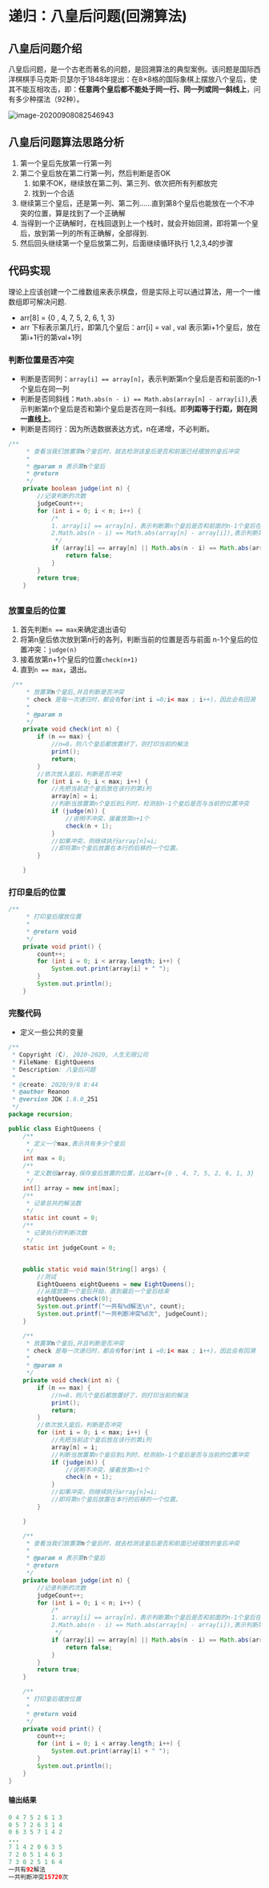 # 递归：八皇后问题(回溯算法)

## 八皇后问题介绍 

八皇后问题，是一个古老而著名的问题，是回溯算法的典型案例。该问题是国际西洋棋棋手马克斯·贝瑟尔于1848年提出：在8×8格的国际象棋上摆放八个皇后，使其不能互相攻击，即：**任意两个皇后都不能处于同一行、同一列或同一斜线上**，问有多少种摆法（92种）。

![image-20200908082546943](https://gitee.com/Reanon/upload-markdown-img/raw/master/img/20200908082546.png)

## 八皇后问题算法思路分析

1. 第一个皇后先放第一行第一列
2. 第二个皇后放在第二行第一列，然后判断是否OK
   1.  如果不OK，继续放在第二列、第三列、依次把所有列都放完
   2. 找到一个合适
3. 继续第三个皇后，还是第一列、第二列……直到第8个皇后也能放在一个不冲突的位置，算是找到了一个正确解
4. 当得到一个正确解时，在栈回退到上一个栈时，就会开始回溯，即将第一个皇后，放到第一列的所有正确解，全部得到.
5. 然后回头继续第一个皇后放第二列，后面继续循环执行 1,2,3,4的步骤 

## 代码实现

理论上应该创建一个二维数组来表示棋盘，但是实际上可以通过算法，用一个一维数组即可解决问题. 

- arr[8] = {0 , 4, 7, 5, 2, 6, 1, 3} 
- arr 下标表示第几行，即第几个皇后：arr[i] = val , val 表示第i+1个皇后，放在第i+1行的第val+1列

### 判断位置是否冲突

- 判断是否同列：`array[i] == array[n]`，表示判断第n个皇后是否和前面的n-1个皇后在同一列
- 判断是否同斜线：`Math.abs(n - i) == Math.abs(array[n] - array[i])`,表示判断第n个皇后是否和第i个皇后是否在同一斜线。即**列距等于行距，则在同一直线上**。
- 判断是否同行：因为所选数据表达方式，n在递增，不必判断。

```java
/**
     * 查看当我们放置第n个皇后时，就去检测该皇后是否和前面已经摆放的皇后冲突
     *
     * @param n 表示第n个皇后
     * @return
     */
    private boolean judge(int n) {
        //记录判断的次数
        judgeCount++;
        for (int i = 0; i < n; i++) {
            /*
            1. array[i] == array[n]，表示判断第n个皇后是否和前面的n-1个皇后在同一列
            2.Math.abs(n - i) == Math.abs(array[n] - array[i]),表示判断第n个皇后是否和第i个皇后是否在同一斜线
             */
            if (array[i] == array[n] || Math.abs(n - i) == Math.abs(array[n] - array[i])) {
                return false;
            }
        }
        return true;
    }
```

## 

### 放置皇后的位置

1. 首先判断`n == max`来确定退出语句
2. 将第n皇后依次放到第n行的各列，判断当前的位置是否与前面 n-1个皇后的位置冲突：`judge(n)`
3. 接着放第n+1个皇后的位置`check(n+1)`
4. 直到`n == max`，退出。

```java
 /**
     * 放置第n个皇后,并且判断是否冲突
     * check 是每一次递归时，都会有for(int i =0;i< max ; i++)，因此会有回溯
     *
     * @param n
     */
    private void check(int n) {
        if (n == max) {
            //n=8，则八个皇后都放置好了，则打印当前的解法
            print();
            return;
        }
        //依次放入皇后，判断是否冲突
        for (int i = 0; i < max; i++) {
            //先把当前这个皇后放在该行的第i列
            array[n] = i;
            //判断当放置第n个皇后到i列时，检测前n-1个皇后是否与当前的位置冲突
            if (judge(n)) {
                //说明不冲突，接着放第n+1个
                check(n + 1);
            }
            //如果冲突，则继续执行array[n]=i;
            //即将第n个皇后放置在本行的后移的一个位置。
        }

    }
```

### 打印皇后的位置

```java
/**
     * 打印皇后摆放位置
     *
     * @return void
     */
    private void print() {
        count++;
        for (int i = 0; i < array.length; i++) {
            System.out.print(array[i] + " ");
        }
        System.out.println();
    }
```



### 完整代码

- 定义一些公共的变量

```java
/**
 * Copyright (C), 2020-2020, 人生无限公司
 * FileName: EightQueens
 * Description: 八皇后问题
 *
 * @create: 2020/9/8 8:44
 * @author Reanon
 * @version JDK 1.8.0_251
 */
package recursion;

public class EightQueens {
    /**
     * 定义一个max,表示共有多少个皇后
     */
    int max = 8;
    /**
     * 定义数组array,保存皇后放置的位置，比如arr={0 , 4, 7, 5, 2, 6, 1, 3}
     */
    int[] array = new int[max];
    /**
     * 记录总共的解法数
     */
    static int count = 0;
    /**
     * 记录执行的判断次数
     */
    static int judgeCount = 0;


    public static void main(String[] args) {
        //测试
        EightQueens eightQueens = new EightQueens();
        //从摆放第一个皇后开始，直到最后一个皇后结束
        eightQueens.check(0);
        System.out.printf("一共有%d解法\n", count);
        System.out.printf("一共判断冲突%d次", judgeCount);
    }

    /**
     * 放置第n个皇后,并且判断是否冲突
     * check 是每一次递归时，都会有for(int i =0;i< max ; i++)，因此会有回溯
     *
     * @param n
     */
    private void check(int n) {
        if (n == max) {
            //n=8，则八个皇后都放置好了，则打印当前的解法
            print();
            return;
        }
        //依次放入皇后，判断是否冲突
        for (int i = 0; i < max; i++) {
            //先把当前这个皇后放在该行的第i列
            array[n] = i;
            //判断当放置第n个皇后到i列时，检测前n-1个皇后是否与当前的位置冲突
            if (judge(n)) {
                //说明不冲突，接着放第n+1个
                check(n + 1);
            }
            //如果冲突，则继续执行array[n]=i;
            //即将第n个皇后放置在本行的后移的一个位置。
        }

    }

    /**
     * 查看当我们放置第n个皇后时，就去检测该皇后是否和前面已经摆放的皇后冲突
     *
     * @param n 表示第n个皇后
     * @return
     */
    private boolean judge(int n) {
        //记录判断的次数
        judgeCount++;
        for (int i = 0; i < n; i++) {
            /*
            1. array[i] == array[n]，表示判断第n个皇后是否和前面的n-1个皇后在同一列
            2.Math.abs(n - i) == Math.abs(array[n] - array[i]),表示判断第n个皇后是否和第i个皇后是否在同一斜线
             */
            if (array[i] == array[n] || Math.abs(n - i) == Math.abs(array[n] - array[i])) {
                return false;
            }
        }
        return true;
    }

    /**
     * 打印皇后摆放位置
     *
     * @return void
     */
    private void print() {
        count++;
        for (int i = 0; i < array.length; i++) {
            System.out.print(array[i] + " ");
        }
        System.out.println();
    }
}
```

#### 输出结果

```java 
0 4 7 5 2 6 1 3 
0 5 7 2 6 3 1 4 
0 6 3 5 7 1 4 2 
...
7 1 4 2 0 6 3 5 
7 2 0 5 1 4 6 3 
7 3 0 2 5 1 6 4 
一共有92解法
一共判断冲突15720次
```

